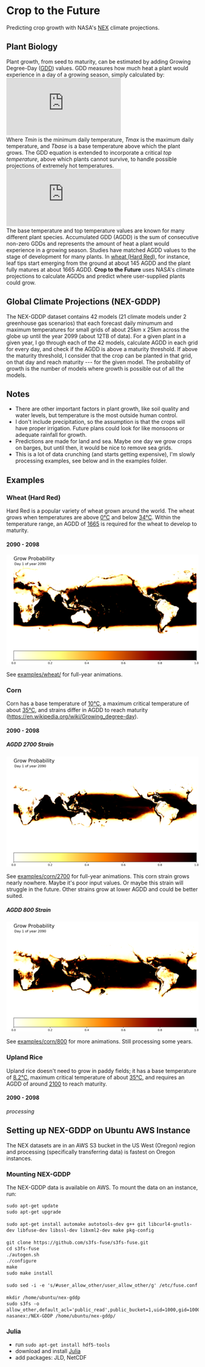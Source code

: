 # Crop to the Future

Predicting crop growth with NASA's [NEX](https://cds.nccs.nasa.gov/nex/) climate projections. 

## Plant Biology

Plant growth, from seed to maturity, can be estimated by adding Growing Degree-Day ([GDD](https://en.wikipedia.org/wiki/Growing_degree-day)) values. GDD measures how much heat a plant would experience in a day of a growing season, simply calculated by: ![gdd](https://latex.codecogs.com/gif.latex?GDD%20%3D%20max%28%28Tmax+Tmin%29/2%20-%20Tbase%2C%200%29)  
Where *Tmin* is the minimum daily temperature, *Tmax* is the maximum daily temperature, and *Tbase* is a base temperature above which the plant grows.
The GDD equation is extended to incorporate a critical *top temperature*, above which plants cannot survive, to handle possible projections of extremely hot temperatures. ![gdd2](https://latex.codecogs.com/gif.latex?GDD%20%3D%20max%28%28Tmax+Tmin%29/2%20-%20Tbase%2C%200%29%20%5Ctimes%20%28Tmax%20%3C%20Ttop%29)  
The base temperature and top temperature values are known for many different plant species. Accumulated GDD (AGDD) is the sum of consecutive non-zero GDDs and represents the amount of heat a plant would experience in a growing season. Studies have matched AGDD values to the stage of development for many plants. In [wheat (Hard Red)](http://msuextension.org/publications/AgandNaturalResources/MT200103AG.pdf), for instance, leaf tips start emerging from the ground at about 145 AGDD and the plant fully matures at about 1665 AGDD. **Crop to the Future** uses NASA's climate projections to calculate AGDDs and predict where user-supplied plants could grow.

## Global Climate Projections (NEX-GDDP)

The NEX-GDDP dataset contains 42 models (21 climate models under 2 greenhouse gas scenarios) that each forecast daily minumum and maximum temperatures for small grids of about 25km x 25km across the globe up until the year 2099 (about 12TB of data). For a given plant in a given year, I go through each of the 42 models, calculate AGDD in each grid for every day, and check if the AGDD is above a maturity threshold. If above the maturity threshold, I consider that the crop can be planted in that grid, on that day and reach maturity --- for the given model. The probability of growth is the number of models where growth is possible out of all the models.

## Notes

- There are other important factors in plant growth, like soil quality and water levels, but temperature is the most outside human control. 
- I don't include precipitation, so the assumption is that the crops will have proper irrigation. Future plans could look for like monsoons or adequate rainfall for growth.
- Predictions are made for land and sea. Maybe one day we grow crops on barges, but until then, it would be nice to remove sea grids.
- This is a lot of data crunching (and starts getting expensive), I'm slowly processing examples, see below and in the examples folder.

## Examples

### Wheat (Hard Red)

Hard Red is a popular variety of wheat grown around the world. The wheat grows when temperatures are above [0&deg;C](http://msuextension.org/publications/AgandNaturalResources/MT200103AG.pdf) and below [34&deg;C](http://iopscience.iop.org/article/10.1088/1748-9326/8/3/034016). Within the temperature range, an AGDD of [1665](http://msuextension.org/publications/AgandNaturalResources/MT200103AG.pdf) is required for the wheat to develop to maturity.

#### 2090 - 2098

![Wheat 2090](examples/wheat_hard_red_2090_001.png)

See [examples/wheat/](examples/wheat/) for full-year animations.

### Corn

Corn has a base temperature of [10&deg;C](https://ndawn.ndsu.nodak.edu/help-corn-growing-degree-days.html), a maximum critical temperature of about [35&deg;C](https://www.sciencedirect.com/science/article/pii/S2212094715300116), and strains differ in AGDD to reach maturity (https://en.wikipedia.org/wiki/Growing_degree-day).

#### 2090 - 2098

##### AGDD 2700 Strain

![Corn 2090](examples/corn_2700_2090_001.png)

See [examples/corn/2700](examples/corn/2700/) for full-year animations. This corn strain grows nearly nowhere. Maybe it's poor input values. Or maybe this strain will struggle in the future. Other strains grow at lower AGDD and could be better suited.

##### AGDD 800 Strain

![Corn 2090](examples/corn_800_2090_001.png)

See [examples/corn/800](examples/corn/800/) for more animations. Still processing some years.

### Upland Rice

Upland rice doesn't need to grow in paddy fields; it has a base temperature of [8.2&deg;C](https://www.sciencedirect.com/science/article/pii/S0378377417303906), maximum critical temperature of about [35&deg;C](https://books.google.ca/books?id=wS-teh0I5d0C&lpg=PP2&ots=VCWFn0Zk5N&dq=yoshida%201978%20upland%20rice&lr&pg=PP1#v=onepage&q&f=false), and requires an AGDD of around [2100](https://www.sciencedirect.com/science/article/pii/S0378377417303906) to reach maturity. 

#### 2090 - 2098

*processing*

## Setting up NEX-GDDP on Ubuntu AWS Instance

The NEX datasets are in an AWS S3 bucket in the US West (Oregon) region and processing (specifically transferring data) is fastest on Oregon instances.

### Mounting NEX-GDDP 
The NEX-GDDP data is available on AWS. To mount the data on an instance, run:
```
sudo apt-get update  
sudo apt-get upgrade  

sudo apt-get install automake autotools-dev g++ git libcurl4-gnutls-dev libfuse-dev libssl-dev libxml2-dev make pkg-config  

git clone https://github.com/s3fs-fuse/s3fs-fuse.git  
cd s3fs-fuse  
./autogen.sh  
./configure  
make  
sudo make install  

sudo sed -i -e 's/#user_allow_other/user_allow_other/g' /etc/fuse.conf 

mkdir /home/ubuntu/nex-gddp 
sudo s3fs -o allow_other,default_acl='public_read',public_bucket=1,uid=1000,gid=1000,umask=722 nasanex:/NEX-GDDP /home/ubuntu/nex-gddp/
```

### Julia
- run ```sudo apt-get install hdf5-tools```
- download and install [Julia](https://julialang.org/)
- add packages: JLD, NetCDF